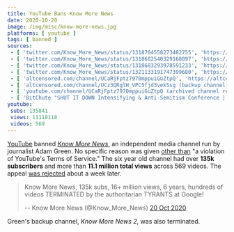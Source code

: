 ```yaml
---
title: YouTube Bans Know More News
date: 2020-10-20
image: /img/misc/know-more-news.jpg
platforms: [ youtube ]
tags: [ banned ]
sources:
 - [ 'twitter.com/Know_More_News/status/1318704558273482755', 'https://archive.is/J8I4V' ]
 - [ 'twitter.com/Know_More_News/status/1318682540329168897', 'https://archive.is/aRMxd' ]
 - [ 'twitter.com/Know_More_News/status/1318683293978591233', 'https://archive.is/pLLLh' ]
 - [ 'twitter.com/Know_More_News/status/1321133191747399680', 'https://archive.is/O6m6h' ]
 - [ 'altcensored.com/channel/UCaRjFptz7970mppuiGuZtpQ', 'https://altcensored.com/channel/UCaRjFptz7970mppuiGuZtpQ' ]
 - [ 'altcensored.com/channel/UCz3QRglH_VPC5fjd3vekSsg (backup channel)', 'https://altcensored.com/channel/UCz3QRglH_VPC5fjd3vekSsg' ]
 - [ 'youtube.com/channel/UCaRjFptz7970mppuiGuZtpQ (archived channel removal notice)', 'https://archive.is/5uec1/image' ]
 - [ 'BitChute "SHUT IT DOWN Intensifying & Anti-Semitism Conference | Know More News BANNED!!!" by Know More News (21 Oct 2020)', 'https://www.bitchute.com/video/xzzoQxWnt3HW/' ]
youtube:
 subs: 135841
 views: 11118118
 videos: 569
---
```


[YouTube](/youtube/) banned [_Know More
News_,](https://www.knowmorenews.org/about-me) an independent media channel run
by journalist Adam Green. No specific reason was given [other than](notice.png)
"a violation of YouTube's Terms of Service." The six year old channel had over
**135k subscribers** and more than **11.1 million total views** across 569
videos. The appeal [was rejected](https://archive.is/O6m6h) about a week later.

> Know More News, 135k subs, 16+ million views, 6 years, hundreds of videos
> TERMINATED by the authoritarian TYRANTS at Google!
>
> -- Know More News (@Know_More_News) [20 Oct 2020](https://archive.is/J8I4V)

Green's backup channel, _Know More News 2_, was also terminated.
